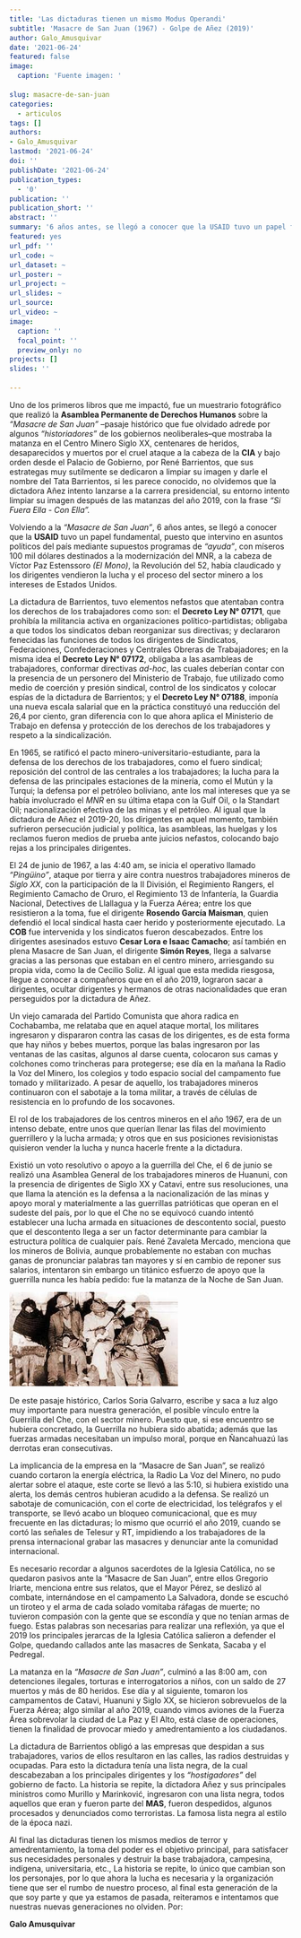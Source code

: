 ```yaml
---
title: 'Las dictaduras tienen un mismo Modus Operandi'
subtitle: 'Masacre de San Juan (1967) - Golpe de Añez (2019)'
author: Galo_Amusquivar
date: '2021-06-24'
featured: false
image:
  caption: 'Fuente imagen: '

slug: masacre-de-san-juan
categories:
  - articulos
tags: []
authors:
- Galo_Amusquivar
lastmod: '2021-06-24'
doi: ''
publishDate: '2021-06-24'
publication_types:
  - '0'
publication: ''
publication_short: ''
abstract: ''
summary: '6 años antes, se llegó a conocer que la USAID tuvo un papel fundamental, puesto que intervino en asuntos políticos del país mediante supuestos programas'
featured: yes
url_pdf: ''
url_code: ~
url_dataset: ~
url_poster: ~
url_project: ~
url_slides: ~
url_source: 
url_video: ~
image:
  caption: ''
  focal_point: ''
  preview_only: no
projects: []
slides: ''

---
```


Uno de los primeros libros que me impactó, fue un muestrario fotográfico que realizó la **Asamblea Permanente de Derechos Humanos** sobre la *“Masacre de San Juan”* –pasaje histórico que fue olvidado adrede por algunos *“historiadores”* de los gobiernos neoliberales–que mostraba la matanza en el Centro Minero Siglo XX, centenares de heridos, desaparecidos y muertos por el cruel ataque a la cabeza de la **CIA** y bajo orden desde el Palacio de Gobierno, por René Barrientos, que sus estrategas muy sutilmente se dedicaron a limpiar su imagen y darle el nombre del Tata Barrientos, si les parece conocido, no olvidemos que la dictadora Añez intento lanzarse a la carrera presidencial, su entorno intento limpiar su imagen después de las matanzas del año 2019, con la frase *“Si Fuera Ella - Con Ella”.*

Volviendo a la *“Masacre de San Juan”*, 6 años antes, se llegó a conocer que la **USAID** tuvo un papel fundamental, puesto que intervino en asuntos políticos del país mediante supuestos programas de *“ayuda”*, con míseros 100 mil dólares destinados a la modernización del MNR, a la cabeza de Víctor Paz Estenssoro *(El Mono)*, la Revolución del 52, había claudicado y los dirigentes vendieron la lucha y el proceso del sector minero a los intereses de Estados Unidos. 

La dictadura de Barrientos, tuvo elementos nefastos que atentaban contra los derechos de los trabajadores como son: el **Decreto Ley N° 07171**, que prohibía la militancia activa en organizaciones político-partidistas; obligaba a que todos los sindicatos deban reorganizar sus directivas; y declararon fenecidas las funciones de todos los dirigentes de Sindicatos, Federaciones, Confederaciones y Centrales Obreras de Trabajadores; en la misma idea el **Decreto Ley N° 07172**, obligaba a las asambleas de trabajadores, conformar directivas *ad-hoc*, las cuales deberían contar con la presencia de un personero del Ministerio de Trabajo, fue utilizado como medio de coerción y presión sindical, control de los sindicatos y colocar espías de la dictadura de Barrientos; y el **Decreto Ley N° 07188**, imponía una nueva escala salarial que en la práctica constituyó una reducción del 26,4 por ciento, gran diferencia con lo que ahora aplica el Ministerio de Trabajo en defensa y protección de los derechos de los trabajadores y respeto a la sindicalización.

En 1965, se ratificó el pacto minero-universitario-estudiante, para la defensa de los derechos de los trabajadores, como el fuero sindical; reposición del control de las centrales a los trabajadores; la lucha para la defensa de las principales estaciones de la minería, como el Mutún y la Turqui; la defensa por el petróleo boliviano, ante los mal intereses que ya se había involucrado el *MNR* en su última etapa con la Gulf Oil, o la Standart Oil; nacionalización efectiva de las minas y el petróleo. Al igual que la dictadura de Añez el 2019-20, los dirigentes en aquel momento, también sufrieron persecución judicial y política, las asambleas, las huelgas y los reclamos fueron medios de prueba ante juicios nefastos, colocando bajo rejas a los principales dirigentes.

El 24 de junio de 1967, a las 4:40 am, se inicia el operativo llamado *“Pingüino”*, ataque por tierra y aire contra nuestros trabajadores mineros de *Siglo XX*, con la participación de la II División, el Regimiento Rangers, el Regimiento Camacho de Oruro, el Regimiento 13 de Infantería, la Guardia Nacional, Detectives de Llallagua y la Fuerza Aérea; entre los que resistieron a la toma, fue el dirigente **Rosendo García Maisman**, quien defendió el local sindical hasta caer herido y posteriormente ejecutado. La **COB** fue intervenida y los sindicatos fueron descabezados. Entre los dirigentes asesinados estuvo **Cesar Lora e Isaac Camacho**; así también en plena Masacre de San Juan, el dirigente **Simón Reyes**, llega a salvarse gracias a las personas que estaban en el centro minero, arriesgando su propia vida, como la de Cecilio Soliz. Al igual que esta medida riesgosa, llegue a conocer a compañeros que en el año 2019, lograron sacar a dirigentes, ocultar dirigentes y hermanos de otras nacionalidades que eran perseguidos por la dictadura de Añez.

Un viejo camarada del Partido Comunista que ahora radica en Cochabamba, me relataba que en aquel ataque mortal, los militares ingresaron y dispararon contra las casas de los dirigentes, es de esta forma que hay niños y bebes muertos, porque las balas ingresaron por las ventanas de las casitas, algunos al darse cuenta, colocaron sus camas y colchones como trincheras para protegerse; ese día en la mañana la Radio la Voz del Minero, los colegios y todo espacio social del campamento fue tomado y militarizado. A pesar de aquello, los trabajadores mineros continuaron con el sabotaje a la toma militar, a través de células de resistencia en lo profundo de los socavones.

El rol de los trabajadores de los centros mineros en el año 1967, era de un intenso debate, entre unos que querían llenar las filas del movimiento guerrillero y la lucha armada; y otros que en sus posiciones revisionistas quisieron vender la lucha y nunca hacerle frente a la dictadura.

Existió un voto resolutivo o apoyo a la guerrilla del Che, el 6 de junio se realizó una Asamblea General de los trabajadores mineros de Huanuni, con la presencia de dirigentes de Siglo XX y Catavi, entre sus resoluciones, una que llama la atención es la defensa a la nacionalización de las minas y apoyo moral y materialmente a las guerrillas patrióticas que operan en el sudeste del país, por lo que el Che no se equivocó cuando intentó establecer una lucha armada en situaciones de descontento social, puesto que el descontento llega a ser un factor determinante para cambiar la estructura política de cualquier país. René Zavaleta Mercado, menciona que los mineros de Bolivia, aunque probablemente no estaban con muchas ganas de pronunciar palabras tan mayores y sí en cambio de reponer sus salarios, intentaron sin embargo un titánico esfuerzo de apoyo que la guerrilla nunca les había pedido: fue la matanza de la Noche de San Juan.

![](1.jpeg)

De este pasaje histórico, Carlos Soria Galvarro, escribe y saca a luz algo muy importante para nuestra generación, el posible vínculo entre la Guerrilla del Che, con el sector minero. Puesto que, si ese encuentro se hubiera concretado, la Guerrilla no hubiera sido abatida; además que las fuerzas armadas necesitaban un impulso moral, porque en Ñancahuazú las derrotas eran consecutivas.

La implicancia de la empresa en la “Masacre de San Juan”, se realizó cuando cortaron la energía eléctrica, la Radio La Voz del Minero, no pudo alertar sobre el ataque, este corte se llevó a las 5:10, si hubiera existido una alerta, los demás centros hubieran acudido a la defensa. Se realizó un sabotaje de comunicación, con el corte de electricidad, los telégrafos y el transporte, se llevó acabo un bloqueo comunicacional, que es muy frecuente en las dictaduras; lo mismo que ocurrió el año 2019, cuando se cortó las señales de Telesur y RT, impidiendo a los trabajadores de la prensa internacional grabar las masacres y denunciar ante la comunidad internacional.

Es necesario recordar a algunos sacerdotes de la Iglesia Católica, no se quedaron pasivos ante la “Masacre de San Juan”, entre ellos Gregorio Iriarte, menciona entre sus relatos, que el Mayor Pérez, se deslizó al combate, internándose en el campamento La Salvadora, donde se escuchó un tiroteo y el arma de cada solado vomitaba ráfagas de muerte; no tuvieron compasión con la gente que se escondía y que no tenían armas de fuego. Estas palabras son necesarias para realizar una reflexión, ya que el 2019 los principales jerarcas de la Iglesia Católica salieron a defender el Golpe, quedando callados ante las masacres de Senkata, Sacaba y el Pedregal.
 
La matanza en la *“Masacre de San Juan”*, culminó a las 8:00 am, con detenciones ilegales, torturas e interrogatorios a niños, con un saldo de 27 muertos y más de 80 heridos. Ese día y al siguiente, tomaron los campamentos de Catavi, Huanuni y Siglo XX, se hicieron sobrevuelos de la Fuerza Aérea; algo similar al año 2019, cuando vimos aviones de la Fuerza Área sobrevolar la ciudad de La Paz y El Alto, está clase de operaciones, tienen la finalidad de provocar miedo y amedrentamiento a los ciudadanos.
 
La dictadura de Barrientos obligó a las empresas que despidan a sus trabajadores, varios de ellos resultaron en las calles, las radios destruidas y ocupadas. Para esto la dictadura tenía una lista negra, de la cual descabezaban a los principales dirigentes y los *“hostigadores”* del gobierno de facto. La historia se repite, la dictadora Añez y sus principales ministros como Murillo y Marinković, ingresaron con una lista negra, todos aquellos que eran y fueron parte del **MAS**, fueron despedidos, algunos procesados y denunciados como terroristas. La famosa lista negra al estilo de la época nazi. 

Al final las dictaduras tienen los mismos medios de terror y amedrentamiento, la toma del poder es el objetivo principal, para satisfacer sus necesidades personales y destruir la base trabajadora, campesina, indígena, universitaria, etc., La historia se repite, lo único que cambian son los personajes, por lo que ahora la lucha es necesaria y la organización tiene que ser el rumbo de nuestro proceso, al final esta generación de la que soy parte y que ya estamos de pasada, reiteramos e intentamos que nuestras nuevas generaciones no olviden.
Por:<br>

**Galo Amusquivar**<br>


